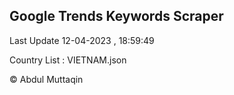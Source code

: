 

## Google Trends Keywords Scraper 
 
Last Update 12-04-2023 , 18:59:49

Country List :
VIETNAM.json



© Abdul Muttaqin 
